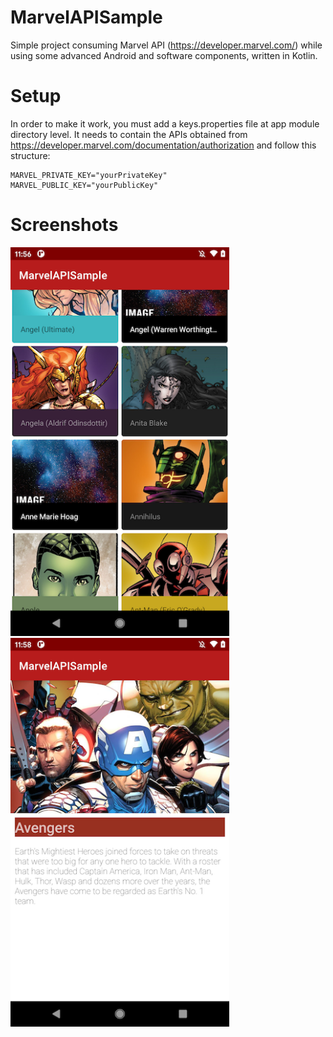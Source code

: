 # MarvelAPISample
Simple project consuming Marvel API (https://developer.marvel.com/) while using some advanced Android and software components, written in Kotlin.


# Setup
In order to make it work, you must add a keys.properties file at app module directory level. It needs to contain the APIs obtained from https://developer.marvel.com/documentation/authorization and follow this structure:

```
MARVEL_PRIVATE_KEY="yourPrivateKey"
MARVEL_PUBLIC_KEY="yourPublicKey"
```

# Screenshots

<img src="art/screenshot_list.png" width="350">
<img src="art/screenshot_detail.png" width="350">
